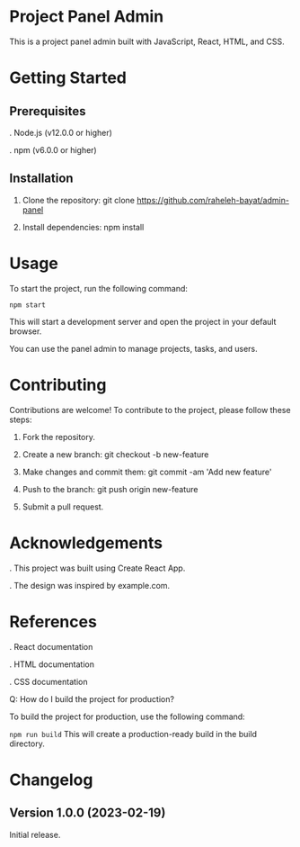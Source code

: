 # Project Panel Admin

This is a project panel admin built with JavaScript, React, HTML, and CSS.

# Getting Started

## Prerequisites

. Node.js (v12.0.0 or higher)

. npm (v6.0.0 or higher)

## Installation

1. Clone the repository: git clone https://github.com/raheleh-bayat/admin-panel

2. Install dependencies: npm install

# Usage

To start the project, run the following command:

``
npm start
``

This will start a development server and open the project in your default browser.

You can use the panel admin to manage projects, tasks, and users.

# Contributing

Contributions are welcome! To contribute to the project, please follow these steps:

1. Fork the repository.

2. Create a new branch: git checkout -b new-feature

3. Make changes and commit them: git commit -am 'Add new feature'

4. Push to the branch: git push origin new-feature

5. Submit a pull request.

# Acknowledgements

. This project was built using Create React App.

. The design was inspired by example.com.

# References

. React documentation

. HTML documentation

. CSS documentation

Q: How do I build the project for production?

To build the project for production, use the following command:

``
npm run build
``
This will create a production-ready build in the build directory.

# Changelog
## Version 1.0.0 (2023-02-19)
Initial release.

